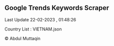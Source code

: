

## Google Trends Keywords Scraper 
 
Last Update 22-02-2023 , 01:48:26

Country List :
VIETNAM.json



© Abdul Muttaqin 
